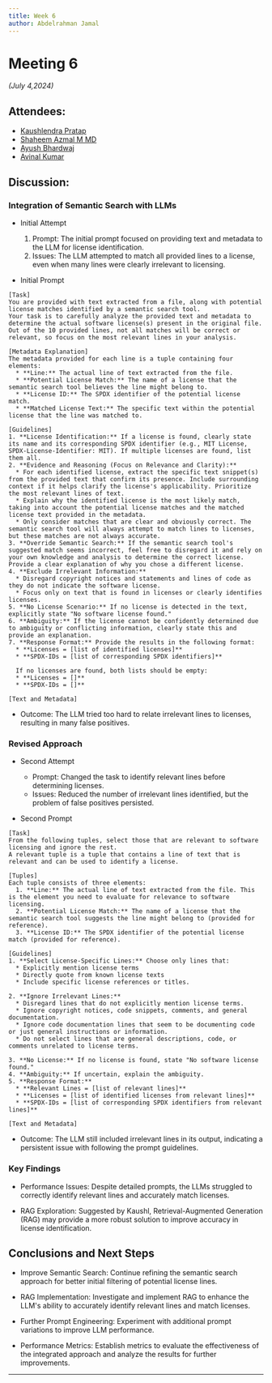```yaml
---
title: Week 6
author: Abdelrahman Jamal
---
```

<!--
SPDX-License-Identifier: CC-BY-SA-4.0

SPDX-FileCopyrightText: 2024 Abdelrahman Jamal <abdelrahmanjamal5565@gmail.com>
-->

# Meeting 6

*(July 4,2024)*

## Attendees:
- [Kaushlendra Pratap](https://github.com/Kaushl2208)
- [Shaheem Azmal M MD](https://github.com/shaheemazmalmmd)
- [Ayush Bhardwaj](https://github.com/hastagAB)
- [Avinal Kumar](https://github.com/avinal)

## Discussion:

### Integration of Semantic Search with LLMs

- Initial Attempt
  1. Prompt: The initial prompt focused on providing text and metadata to the LLM for license identification.
  2. Issues: The LLM attempted to match all provided lines to a license, even when many lines were clearly irrelevant to licensing.

- Initial Prompt
```
[Task]
You are provided with text extracted from a file, along with potential license matches identified by a semantic search tool.
Your task is to carefully analyze the provided text and metadata to determine the actual software license(s) present in the original file.
Out of the 10 provided lines, not all matches will be correct or relevant, so focus on the most relevant lines in your analysis.

[Metadata Explanation]
The metadata provided for each line is a tuple containing four elements:
  * **Line:** The actual line of text extracted from the file.
  * **Potential License Match:** The name of a license that the semantic search tool believes the line might belong to.
  * **License ID:** The SPDX identifier of the potential license match.
  * **Matched License Text:** The specific text within the potential license that the line was matched to.

[Guidelines]
1. **License Identification:** If a license is found, clearly state its name and its corresponding SPDX identifier (e.g., MIT License, SPDX-License-Identifier: MIT). If multiple licenses are found, list them all.
2. **Evidence and Reasoning (Focus on Relevance and Clarity):**
  * For each identified license, extract the specific text snippet(s) from the provided text that confirm its presence. Include surrounding context if it helps clarify the license's applicability. Prioritize the most relevant lines of text.
  * Explain why the identified license is the most likely match, taking into account the potential license matches and the matched license text provided in the metadata.
  * Only consider matches that are clear and obviously correct. The semantic search tool will always attempt to match lines to licenses, but these matches are not always accurate.
3. **Override Semantic Search:** If the semantic search tool's suggested match seems incorrect, feel free to disregard it and rely on your own knowledge and analysis to determine the correct license. Provide a clear explanation of why you chose a different license.
4. **Exclude Irrelevant Information:**
  * Disregard copyright notices and statements and lines of code as they do not indicate the software license.
  * Focus only on text that is found in licenses or clearly identifies licenses.
5. **No License Scenario:** If no license is detected in the text, explicitly state "No software license found."
6. **Ambiguity:** If the license cannot be confidently determined due to ambiguity or conflicting information, clearly state this and provide an explanation.
7. **Response Format:** Provide the results in the following format:
  * **Licenses = [list of identified licenses]**
  * **SPDX-IDs = [list of corresponding SPDX identifiers]**

  If no licenses are found, both lists should be empty:
  * **Licenses = []**
  * **SPDX-IDs = []**

[Text and Metadata]
```
- Outcome: The LLM tried too hard to relate irrelevant lines to licenses, resulting in many false positives.

### Revised Approach

- Second Attempt
   - Prompt: Changed the task to identify relevant lines before determining licenses.
   - Issues: Reduced the number of irrelevant lines identified, but the problem of false positives persisted.

- Second Prompt
```
[Task]
From the following tuples, select those that are relevant to software licensing and ignore the rest.
A relevant tuple is a tuple that contains a line of text that is relevant and can be used to identify a license.

[Tuples]
Each tuple consists of three elements:
  1. **Line:** The actual line of text extracted from the file. This is the element you need to evaluate for relevance to software licensing.
  2. **Potential License Match:** The name of a license that the semantic search tool suggests the line might belong to (provided for reference).
  3. **License ID:** The SPDX identifier of the potential license match (provided for reference).

[Guidelines]
1. **Select License-Specific Lines:** Choose only lines that:
  * Explicitly mention license terms
  * Directly quote from known license texts
  * Include specific license references or titles.

2. **Ignore Irrelevant Lines:**
  * Disregard lines that do not explicitly mention license terms.
  * Ignore copyright notices, code snippets, comments, and general documentation.
  * Ignore code documentation lines that seem to be documenting code or just general instructions or information.
  * Do not select lines that are general descriptions, code, or comments unrelated to license terms.

3. **No License:** If no license is found, state "No software license found."
4. **Ambiguity:** If uncertain, explain the ambiguity.
5. **Response Format:**
  * **Relevant Lines = [list of relevant lines]**
  * **Licenses = [list of identified licenses from relevant lines]**
  * **SPDX-IDs = [list of corresponding SPDX identifiers from relevant lines]**

[Text and Metadata]
```
- Outcome: The LLM still included irrelevant lines in its output, indicating a persistent issue with following the prompt guidelines.

### Key Findings
- Performance Issues: Despite detailed prompts, the LLMs struggled to correctly identify relevant lines and accurately match licenses.

- RAG Exploration: Suggested by Kaushl, Retrieval-Augmented Generation (RAG) may provide a more robust solution to improve accuracy in license identification.

## Conclusions and Next Steps
- Improve Semantic Search: Continue refining the semantic search approach for better initial filtering of potential license lines.

- RAG Implementation: Investigate and implement RAG to enhance the LLM's ability to accurately identify relevant lines and match licenses.

- Further Prompt Engineering: Experiment with additional prompt variations to improve LLM performance.


- Performance Metrics: Establish metrics to evaluate the effectiveness of the integrated approach and analyze the results for further improvements.
****



